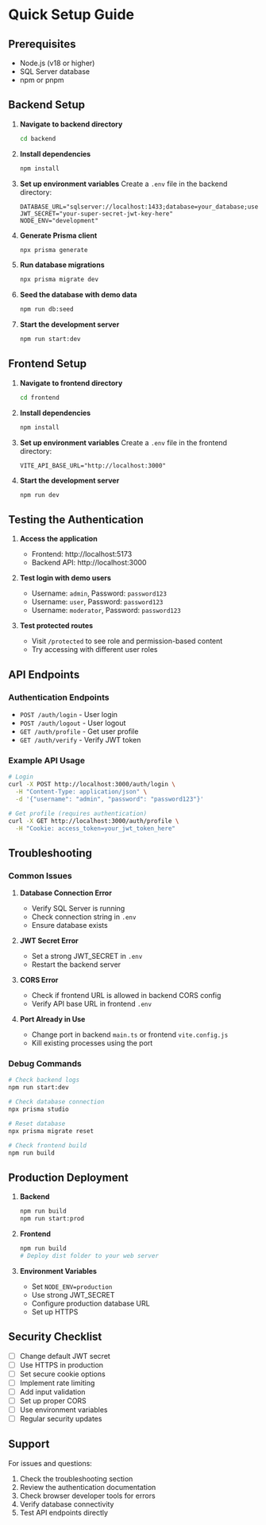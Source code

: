 # Quick Setup Guide

## Prerequisites

- Node.js (v18 or higher)
- SQL Server database
- npm or pnpm

## Backend Setup

1. **Navigate to backend directory**
   ```bash
   cd backend
   ```

2. **Install dependencies**
   ```bash
   npm install
   ```

3. **Set up environment variables**
   Create a `.env` file in the backend directory:
   ```env
   DATABASE_URL="sqlserver://localhost:1433;database=your_database;user=your_user;password=your_password;trustServerCertificate=true"
   JWT_SECRET="your-super-secret-jwt-key-here"
   NODE_ENV="development"
   ```

4. **Generate Prisma client**
   ```bash
   npx prisma generate
   ```

5. **Run database migrations**
   ```bash
   npx prisma migrate dev
   ```

6. **Seed the database with demo data**
   ```bash
   npm run db:seed
   ```

7. **Start the development server**
   ```bash
   npm run start:dev
   ```

## Frontend Setup

1. **Navigate to frontend directory**
   ```bash
   cd frontend
   ```

2. **Install dependencies**
   ```bash
   npm install
   ```

3. **Set up environment variables**
   Create a `.env` file in the frontend directory:
   ```env
   VITE_API_BASE_URL="http://localhost:3000"
   ```

4. **Start the development server**
   ```bash
   npm run dev
   ```

## Testing the Authentication

1. **Access the application**
   - Frontend: http://localhost:5173
   - Backend API: http://localhost:3000

2. **Test login with demo users**
   - Username: `admin`, Password: `password123`
   - Username: `user`, Password: `password123`
   - Username: `moderator`, Password: `password123`

3. **Test protected routes**
   - Visit `/protected` to see role and permission-based content
   - Try accessing with different user roles

## API Endpoints

### Authentication Endpoints
- `POST /auth/login` - User login
- `POST /auth/logout` - User logout
- `GET /auth/profile` - Get user profile
- `GET /auth/verify` - Verify JWT token

### Example API Usage

```bash
# Login
curl -X POST http://localhost:3000/auth/login \
  -H "Content-Type: application/json" \
  -d '{"username": "admin", "password": "password123"}'

# Get profile (requires authentication)
curl -X GET http://localhost:3000/auth/profile \
  -H "Cookie: access_token=your_jwt_token_here"
```

## Troubleshooting

### Common Issues

1. **Database Connection Error**
   - Verify SQL Server is running
   - Check connection string in `.env`
   - Ensure database exists

2. **JWT Secret Error**
   - Set a strong JWT_SECRET in `.env`
   - Restart the backend server

3. **CORS Error**
   - Check if frontend URL is allowed in backend CORS config
   - Verify API base URL in frontend `.env`

4. **Port Already in Use**
   - Change port in backend `main.ts` or frontend `vite.config.js`
   - Kill existing processes using the port

### Debug Commands

```bash
# Check backend logs
npm run start:dev

# Check database connection
npx prisma studio

# Reset database
npx prisma migrate reset

# Check frontend build
npm run build
```

## Production Deployment

1. **Backend**
   ```bash
   npm run build
   npm run start:prod
   ```

2. **Frontend**
   ```bash
   npm run build
   # Deploy dist folder to your web server
   ```

3. **Environment Variables**
   - Set `NODE_ENV=production`
   - Use strong JWT_SECRET
   - Configure production database URL
   - Set up HTTPS

## Security Checklist

- [ ] Change default JWT secret
- [ ] Use HTTPS in production
- [ ] Set secure cookie options
- [ ] Implement rate limiting
- [ ] Add input validation
- [ ] Set up proper CORS
- [ ] Use environment variables
- [ ] Regular security updates

## Support

For issues and questions:
1. Check the troubleshooting section
2. Review the authentication documentation
3. Check browser developer tools for errors
4. Verify database connectivity
5. Test API endpoints directly 
